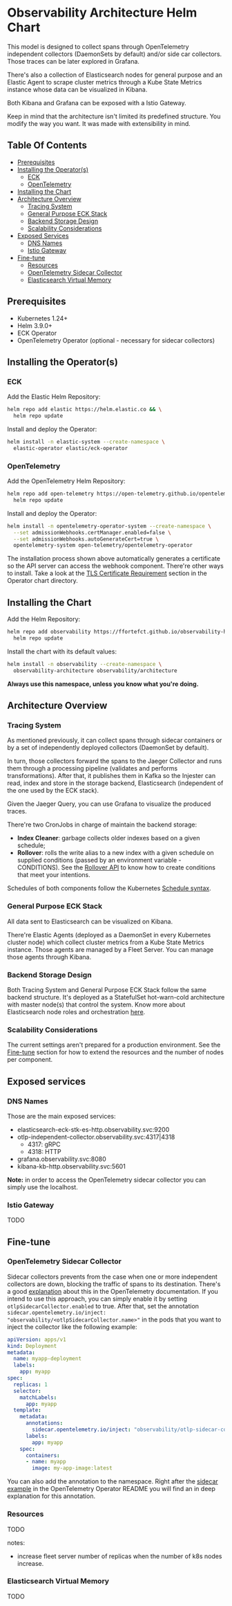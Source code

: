 # Observability Architecture Helm Chart

This model is designed to collect spans through OpenTelemetry independent collectors (DaemonSets by default) and/or side car collectors. Those traces can be later explored  in Grafana.

There's also a collection of Elasticsearch nodes for general purpose and an Elastic Agent to scrape cluster metrics through a Kube State Metrics instance whose data can be visualized in Kibana.

Both Kibana and Grafana can be exposed with a Istio Gateway.

Keep in mind that the architecture isn't limited its predefined structure. You modify the way you want. It was made with extensibility in mind.

## Table Of Contents

- [Prerequisites](#prerequisites)
- [Installing the Operator(s)](#installing-the-operator(s))
  - [ECK](#eck)
  - [OpenTelemetry](#opentelemetry)
- [Installing the Chart](#installing-the-chart)
- [Architecture Overview](#architecture-overview)
  - [Tracing System](#tracing-system)
  - [General Purpose ECK Stack](#general-purpose-eck-stack)
  - [Backend Storage Design](#backend-storage-design)
  - [Scalability Considerations](#scalability-considerations)
- [Exposed Services](#exposed-services)
  - [DNS Names](#dns-names)
  - [Istio Gateway](#istio-gateway)
- [Fine-tune](#fine-tune)
  - [Resources](#resources)
  - [OpenTelemetry Sidecar Collector](#opentelemetry-sidecar-collector)
  - [Elasticsearch Virtual Memory](#elasticsearch-virtual-memory)

## Prerequisites

- Kubernetes 1.24+
- Helm 3.9.0+
- ECK Operator
- OpenTelemetry Operator (optional - necessary for sidecar collectors)

## Installing the Operator(s)

### ECK

Add the Elastic Helm Repository:

```sh
helm repo add elastic https://helm.elastic.co && \
  helm repo update
```

Install and deploy the Operator:

```sh
helm install -n elastic-system --create-namespace \
  elastic-operator elastic/eck-operator
```

### OpenTelemetry

Add the OpenTelemetry Helm Repository:

```sh
helm repo add open-telemetry https://open-telemetry.github.io/opentelemetry-helm-charts && \
  helm repo update
```

Install and deploy the Operator:

```sh
helm install -n opentelemetry-operator-system --create-namespace \
  --set admissionWebhooks.certManager.enabled=false \
  --set admissionWebhooks.autoGenerateCert=true \
  opentelemetry-system open-telemetry/opentelemetry-operator
```

The installation process shown above automatically generates a certificate so the API server can access the webhook component. There're other ways to install. Take a look at the [TLS Certificate Requirement](https://github.com/open-telemetry/opentelemetry-helm-charts/tree/main/charts/opentelemetry-operator#tls-certificate-requirement) section in the Operator chart directory.

## Installing the Chart

Add the Helm Repository:

```sh
helm repo add observability https://ffortefct.github.io/observability-helm-charts && \
  helm repo update
```

Install the chart with its default values:

```sh
helm install -n observability --create-namespace \
  observability-architecture observability/architecture
```

**Always use this namespace, unless you know what you're doing.**

## Architecture Overview

### Tracing System

As mentioned previously, it can collect spans through sidecar containers or by a set of independently deployed collectors (DaemonSet by default).

In turn, those collectors forward the spans to the Jaeger Collector and runs them through a processing pipeline (validates and performs transformations). After that, it publishes them in Kafka so the Injester can read, index and store in the storage backend, Elasticsearch (independent of the one used by the ECK stack).

Given the Jaeger Query, you can use Grafana to visualize the produced traces.

There're two CronJobs in charge of maintain the backend storage:
  - **Index Cleaner**: garbage collects older indexes based on a given schedule;
  - **Rollover**: rolls the write alias to a new index with a given schedule on supplied conditions (passed by an environment variable - CONDITIONS). See the [Rollover API](https://www.elastic.co/guide/en/elasticsearch/reference/master/indices-rollover-index.html#indices-rollover-index) to know how to create conditions that meet your intentions.

Schedules of both components follow the Kubernetes [Schedule syntax](https://kubernetes.io/docs/concepts/workloads/controllers/cron-jobs/#schedule-syntax).

### General Purpose ECK Stack

All data sent to Elasticsearch can be visualized on Kibana.

There're Elastic Agents (deployed as a DaemonSet in every Kubernetes cluster node) which collect cluster metrics from a Kube State Metrics instance. Those agents are managed by a Fleet Server. You can manage those agents through Kibana.

### Backend Storage Design

Both Tracing System and General Purpose ECK Stack follow the same backend structure. It's deployed as a StatefulSet hot-warn-cold architecture with master node(s) that control the system. Know more about Elasticsearch node roles and orchestration [here](https://www.elastic.co/guide/en/elasticsearch/reference/current/modules-node.html).

### Scalability Considerations

The current settings aren't prepared for a production environment. See the [Fine-tune](#fine-tune) section for how to extend the resources and the number of nodes per component.

## Exposed services

### DNS Names

Those are the main exposed services:

- elasticsearch-eck-stk-es-http.observability.svc:9200
- otlp-independent-collector.observability.svc:4317|4318
  - 4317: gRPC
  - 4318: HTTP
- grafana.observability.svc:8080
- kibana-kb-http.observability.svc:5601

**Note:** in order to access the OpenTelemetry sidecar collector you can simply use the localhost.

### Istio Gateway

TODO


## Fine-tune

### OpenTelemetry Sidecar Collector

Sidecar collectors prevents from the case when one or more independent collectors are down, blocking the traffic of spans to its destination. There's a good [explanation](https://opentelemetry.io/docs/collector/scaling/#scaling-stateless-collectors) about this in the OpenTelemetry documentation.
If you intend to use this approach, you can simply enable it by setting `otlpSidecarCollector.enabled` to true. After that, set the annotation `sidecar.opentelemetry.io/inject: "observability/<otlpSidecarCollector.name>"` in the pods that you want to inject the collector like the following example:

```yaml
apiVersion: apps/v1
kind: Deployment
metadata:
  name: myapp-deployment
  labels:
    app: myapp
spec:
  replicas: 1
  selector:
    matchLabels:
      app: myapp
  template:
    metadata:
      annotations:
        sidecar.opentelemetry.io/inject: "observability/otlp-sidecar-collector"
      labels:
        app: myapp
    spec:
      containers:
      - name: myapp
        image: my-app-image:latest
```

You can also add the annotation to the namespace. Right after the [sidecar example](https://github.com/open-telemetry/opentelemetry-operator#sidecar-injection) in the OpenTelemetry Operator README you will find an in deep explanation for this annotation.

### Resources

TODO

notes:
  - increase fleet server number of replicas when the number of k8s nodes increase.

### Elasticsearch Virtual Memory

TODO

